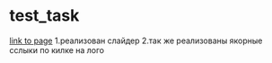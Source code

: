# test_task

[link to page](https://ilya111kudryashov.github.io/test_task/index.html)
1.реализован слайдер
2.так же реализованы якорные сслыки по килке на лого
